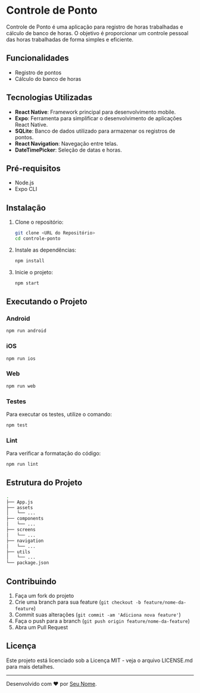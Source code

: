 
# Controle de Ponto

Controle de Ponto é uma aplicação para registro de horas trabalhadas e cálculo de banco de horas. O objetivo é proporcionar um controle pessoal das horas trabalhadas de forma simples e eficiente.

## Funcionalidades

- Registro de pontos
- Cálculo do banco de horas

## Tecnologias Utilizadas

- **React Native**: Framework principal para desenvolvimento mobile.
- **Expo**: Ferramenta para simplificar o desenvolvimento de aplicações React Native.
- **SQLite**: Banco de dados utilizado para armazenar os registros de pontos.
- **React Navigation**: Navegação entre telas.
- **DateTimePicker**: Seleção de datas e horas.

## Pré-requisitos

- Node.js
- Expo CLI

## Instalação

1. Clone o repositório:
   ```sh
   git clone <URL do Repositório>
   cd controle-ponto
   ```

2. Instale as dependências:
   ```sh
   npm install
   ```

3. Inicie o projeto:
   ```sh
   npm start
   ```

## Executando o Projeto

### Android

```sh
npm run android
```

### iOS

```sh
npm run ios
```

### Web

```sh
npm run web
```

### Testes

Para executar os testes, utilize o comando:
```sh
npm test
```

### Lint

Para verificar a formatação do código:
```sh
npm run lint
```

## Estrutura do Projeto

```sh
.
├── App.js
├── assets
│   └── ...
├── components
│   └── ...
├── screens
│   └── ...
├── navigation
│   └── ...
├── utils
│   └── ...
└── package.json
```

## Contribuindo

1. Faça um fork do projeto
2. Crie uma branch para sua feature (`git checkout -b feature/nome-da-feature`)
3. Commit suas alterações (`git commit -am 'Adiciona nova feature'`)
4. Faça o push para a branch (`git push origin feature/nome-da-feature`)
5. Abra um Pull Request

## Licença

Este projeto está licenciado sob a Licença MIT - veja o arquivo LICENSE.md para mais detalhes.

---

Desenvolvido com ❤️ por [Seu Nome](https://github.com/seu-usuario).
